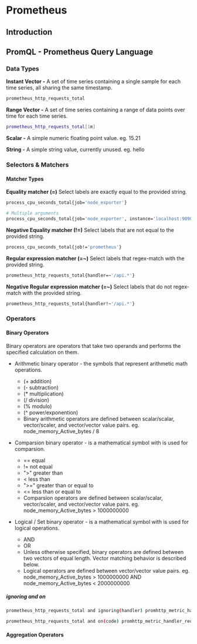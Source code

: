 # Prometheus

## Introduction

## PromQL - Prometheus Query Language

### Data Types

**Instant Vector -** A set of time series containing a single sample for each time series, all sharing the same timestamp.

```bash
prometheus_http_requests_total
```

**Range Vector -** A set of time series containing a range of data points over time for each time series.

```bash
prometheus_http_requests_total[1m]
```

**Scalar -** A simple numeric floating point value. eg. 15.21

**String -** A simple string value, currently unused. eg. hello

### Selectors & Matchers

#### Matcher Types

**Equality matcher (=)** Select labels are exactly equal to the provided string.

```bash
process_cpu_seconds_total{job='node_exporter'}

# Multiple arguments
process_cpu_seconds_total{job='node_exporter', instance='localhost:9090'}
```

**Negative Equality matcher (!=)** Select labels that are not equal to the provided string.

```bash
process_cpu_seconds_total{job!='prometheus'}
```

**Regular expression matcher (=~)** Select labels that regex-match with the provided string.

```bash
prometheus_http_requests_total{handler=~'/api.*'}
```

**Negative Regular expression matcher (=~)** Select labels that do not regex-match with the provided string.

```bash
prometheus_http_requests_total{handler!~'/api.*'}
```

### Operators

#### Binary Operators

Binary operators are operators that take two operands and performs the specified calculation on them.

- Arithmetic binary operator - the symbols that represent arithmetic math operations.
  - (+ addition)
  - (- subtraction)
  - (* multiplication)
  - (/ division)
  - (% modulo)
  - (^ power/exponention)
  - Binary arithmetic operators are defined between scalar/scalar, vector/scaler, and vector/vector value pairs. eg. node_memory_Active_bytes / 8
  
- Comparsion binary operator - is a mathematical symbol with is used for comparsion.
  - == equal
  - != not equal
  - ">" greater than
  - < less than
  - ">=" greater than or equal to
  - <= less than or equal to
  - Comparsion operators are defined between scalar/scalar, vector/scaler, and vector/vector value pairs. eg. node_memory_Active_bytes > 1000000000
- Logical / Set binary operator - is a mathematical symbol with is used for logical operations.
  - AND
  - OR
  - Unless otherwise specified, binary operators are defined between two vectors of equal length. Vector matching behavior is described below.
  - Logical operators are defined between vector/vector value pairs. eg. node_memory_Active_bytes > 1000000000 AND node_memory_Active_bytes < 2000000000

##### ignoring and on

```bash
prometheus_http_requests_total and ignoring(handler) promhttp_metric_handler_requests_total

prometheus_http_requests_total and on(code) promhttp_metric_handler_requests_total
```

#### Aggregation Operators
